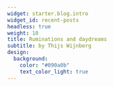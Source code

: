 ```yaml
---
widget: starter.blog.intro
widget_id: recent-posts
headless: true
weight: 10
title: Ruminations and daydreams
subtitle: by Thijs Wijnberg
design:
  background:
    color: "#090a0b"
    text_color_light: true
---
```

